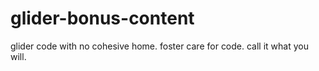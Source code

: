 # glider-bonus-content
glider code with no cohesive home. foster care for code. call it what you will.
